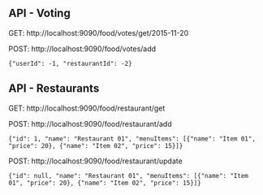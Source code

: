 
## API - Voting

GET: http://localhost:9090/food/votes/get/2015-11-20

POST: http://localhost:9090/food/votes/add

    {"userId": -1, "restaurantId": -2}



## API - Restaurants

GET: http://localhost:9090/food/restaurant/get

POST: http://localhost:9090/food/restaurant/add

    {"id": 1, "name": "Restaurant 01", "menuItems": [{"name": "Item 01", "price": 20}, {"name": "Item 02", "price": 15}]}

POST: http://localhost:9090/food/restaurant/update

    {"id": null, "name": "Restaurant 01", "menuItems": [{"name": "Item 01", "price": 20}, {"name": "Item 02", "price": 15}]}

